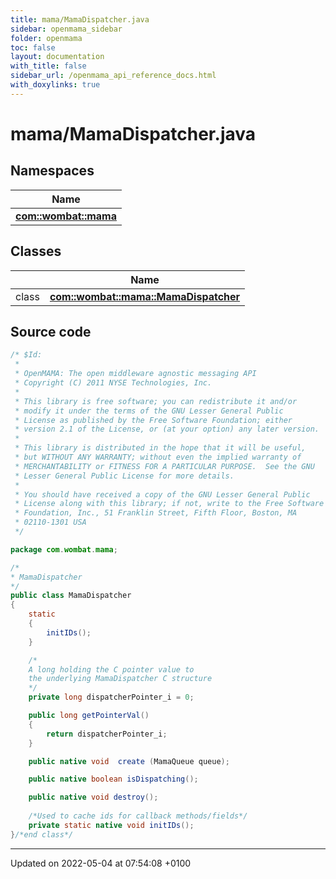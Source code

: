 ```yaml
---
title: mama/MamaDispatcher.java
sidebar: openmama_sidebar
folder: openmama
toc: false
layout: documentation
with_title: false
sidebar_url: /openmama_api_reference_docs.html
with_doxylinks: true
---
```


# mama/MamaDispatcher.java



## Namespaces

| Name           |
| -------------- |
| **[com::wombat::mama](namespacecom_1_1wombat_1_1mama.html)**  |

## Classes

|                | Name           |
| -------------- | -------------- |
| class | **[com::wombat::mama::MamaDispatcher](classcom_1_1wombat_1_1mama_1_1MamaDispatcher.html)**  |




## Source code

```java
/* $Id:
 *
 * OpenMAMA: The open middleware agnostic messaging API
 * Copyright (C) 2011 NYSE Technologies, Inc.
 *
 * This library is free software; you can redistribute it and/or
 * modify it under the terms of the GNU Lesser General Public
 * License as published by the Free Software Foundation; either
 * version 2.1 of the License, or (at your option) any later version.
 *
 * This library is distributed in the hope that it will be useful,
 * but WITHOUT ANY WARRANTY; without even the implied warranty of
 * MERCHANTABILITY or FITNESS FOR A PARTICULAR PURPOSE.  See the GNU
 * Lesser General Public License for more details.
 *
 * You should have received a copy of the GNU Lesser General Public
 * License along with this library; if not, write to the Free Software
 * Foundation, Inc., 51 Franklin Street, Fifth Floor, Boston, MA
 * 02110-1301 USA
 */

package com.wombat.mama;

/*
* MamaDispatcher
*/
public class MamaDispatcher
{
    static
    {
        initIDs();
    }

    /*
    A long holding the C pointer value to
    the underlying MamaDispatcher C structure
    */
    private long dispatcherPointer_i = 0;

    public long getPointerVal()
    {
        return dispatcherPointer_i;
    }

    public native void  create (MamaQueue queue);

    public native boolean isDispatching();

    public native void destroy();
    
    /*Used to cache ids for callback methods/fields*/
    private static native void initIDs();
}/*end class*/
```


-------------------------------

Updated on 2022-05-04 at 07:54:08 +0100
